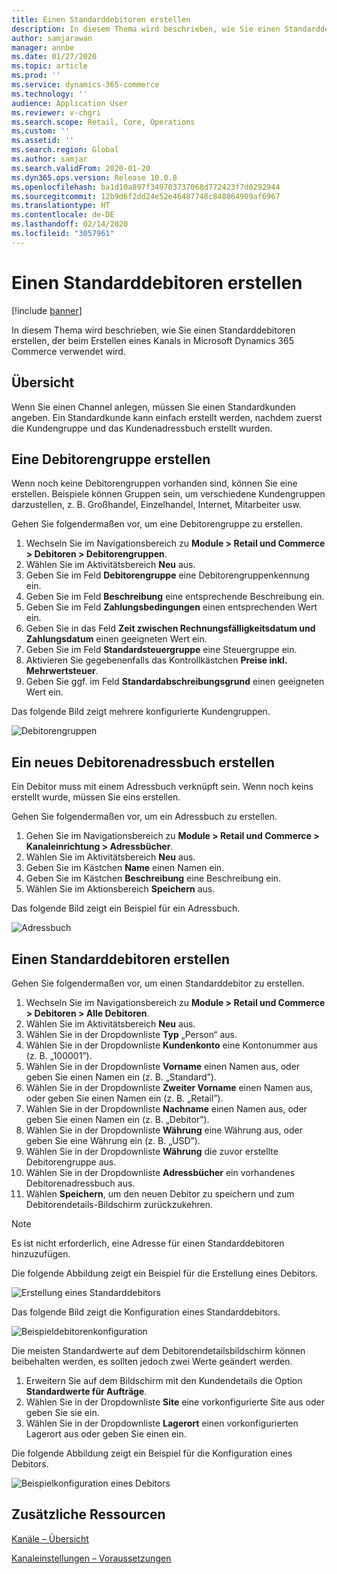 ```yaml
---
title: Einen Standarddebitoren erstellen
description: In diesem Thema wird beschrieben, wie Sie einen Standarddebitoren erstellen, der beim Erstellen eines Kanals in Microsoft Dynamics 365 Commerce verwendet wird.
author: samjarawan
manager: annbe
ms.date: 01/27/2020
ms.topic: article
ms.prod: ''
ms.service: dynamics-365-commerce
ms.technology: ''
audience: Application User
ms.reviewer: v-chgri
ms.search.scope: Retail, Core, Operations
ms.custom: ''
ms.assetid: ''
ms.search.region: Global
ms.author: samjar
ms.search.validFrom: 2020-01-20
ms.dyn365.ops.version: Release 10.0.8
ms.openlocfilehash: ba1d10a897f349703737068d772423f7d0292944
ms.sourcegitcommit: 12b9d6f2dd24e52e46487748c848864909af6967
ms.translationtype: HT
ms.contentlocale: de-DE
ms.lasthandoff: 02/14/2020
ms.locfileid: "3057961"
---
```

# <a name="create-a-default-customer"></a>Einen Standarddebitoren erstellen


[!include [banner](includes/banner.md)]

In diesem Thema wird beschrieben, wie Sie einen Standarddebitoren erstellen, der beim Erstellen eines Kanals in Microsoft Dynamics 365 Commerce verwendet wird.

## <a name="overview"></a>Übersicht

Wenn Sie einen Channel anlegen, müssen Sie einen Standardkunden angeben. Ein Standardkunde kann einfach erstellt werden, nachdem zuerst die Kundengruppe und das Kundenadressbuch erstellt wurden.

## <a name="create-a-customer-group"></a>Eine Debitorengruppe erstellen

Wenn noch keine Debitorengruppen vorhanden sind, können Sie eine erstellen. Beispiele können Gruppen sein, um verschiedene Kundengruppen darzustellen, z. B. Großhandel, Einzelhandel, Internet, Mitarbeiter usw.

Gehen Sie folgendermaßen vor, um eine Debitorengruppe zu erstellen.

1. Wechseln Sie im Navigationsbereich zu **Module \> Retail und Commerce \> Debitoren \> Debitorengruppen**.
1. Wählen Sie im Aktivitätsbereich **Neu** aus.
1. Geben Sie im Feld **Debitorengruppe** eine Debitorengruppenkennung ein.
1. Geben Sie im Feld **Beschreibung** eine entsprechende Beschreibung ein.
1. Geben Sie im Feld **Zahlungsbedingungen** einen entsprechenden Wert ein.
1. Geben Sie in das Feld **Zeit zwischen Rechnungsfälligkeitsdatum und Zahlungsdatum** einen geeigneten Wert ein.
1. Geben Sie im Feld **Standardsteuergruppe** eine Steuergruppe ein.
1. Aktivieren Sie gegebenenfalls das Kontrollkästchen **Preise inkl. Mehrwertsteuer**.
1. Geben Sie ggf. im Feld **Standardabschreibungsgrund** einen geeigneten Wert ein.

Das folgende Bild zeigt mehrere konfigurierte Kundengruppen.

![Debitorengruppen](media/customer-groups.png)

## <a name="create-a-customer-address-book"></a>Ein neues Debitorenadressbuch erstellen

Ein Debitor muss mit einem Adressbuch verknüpft sein. Wenn noch keins erstellt wurde, müssen Sie eins erstellen.

Gehen Sie folgendermaßen vor, um ein Adressbuch zu erstellen.

1. Gehen Sie im Navigationsbereich zu **Module \> Retail und Commerce \> Kanaleinrichtung \> Adressbücher**.
1. Wählen Sie im Aktivitätsbereich **Neu** aus.
1. Geben Sie im Kästchen **Name** einen Namen ein.
1. Geben Sie im Kästchen **Beschreibung** eine Beschreibung ein.
1. Wählen Sie im Aktionsbereich **Speichern** aus.

Das folgende Bild zeigt ein Beispiel für ein Adressbuch.

![Adressbuch](media/address-book.png)

## <a name="create-a-default-customer"></a>Einen Standarddebitoren erstellen

Gehen Sie folgendermaßen vor, um einen Standarddebitor zu erstellen.

1. Wechseln Sie im Navigationsbereich zu **Module \> Retail und Commerce \> Debitoren \> Alle Debitoren**.
1. Wählen Sie im Aktivitätsbereich **Neu** aus.
1. Wählen Sie in der Dropdownliste **Typ** „Person“ aus.
1. Wählen Sie in der Dropdownliste **Kundenkonto** eine Kontonummer aus (z. B. „100001”).
1. Wählen Sie in der Dropdownliste **Vorname** einen Namen aus, oder geben Sie einen Namen ein (z. B. „Standard”).
1. Wählen Sie in der Dropdownliste **Zweiter Vorname** einen Namen aus, oder geben Sie einen Namen ein (z. B. „Retail”).
1. Wählen Sie in der Dropdownliste **Nachname** einen Namen aus, oder geben Sie einen Namen ein (z. B. „Debitor”).
1. Wählen Sie in der Dropdownliste **Währung** eine Währung aus, oder geben Sie eine Währung ein (z. B. „USD”).
1. Wählen Sie in der Dropdownliste **Währung** die zuvor erstellte Debitorengruppe aus.
1. Wählen Sie in der Dropdownliste **Adressbücher** ein vorhandenes Debitorenadressbuch aus.
1. Wählen **Speichern**, um den neuen Debitor zu speichern und zum Debitorendetails-Bildschirm zurückzukehren.

> [!NOTE]
> Es ist nicht erforderlich, eine Adresse für einen Standarddebitoren hinzuzufügen.

Die folgende Abbildung zeigt ein Beispiel für die Erstellung eines Debitors.

![Erstellung eines Standarddebitors](media/default-customer-creation.png)

Das folgende Bild zeigt die Konfiguration eines Standarddebitors.

![Beispieldebitorenkonfiguration](media/default-customer-configuration1.png)

Die meisten Standardwerte auf dem Debitorendetailsbildschirm können beibehalten werden, es sollten jedoch zwei Werte geändert werden.

1. Erweitern Sie auf dem Bildschirm mit den Kundendetails die Option **Standardwerte für Aufträge**.
1. Wählen Sie in der Dropdownliste **Site** eine vorkonfigurierte Site aus oder geben Sie sie ein.
1. Wählen Sie in der Dropdownliste **Lagerort** einen vorkonfigurierten Lagerort aus oder geben Sie einen ein.

Die folgende Abbildung zeigt ein Beispiel für die Konfiguration eines Debitors.

![Beispielkonfiguration eines Debitors](media/default-customer-configuration2.png)

## <a name="additional-resources"></a>Zusätzliche Ressourcen

[Kanäle – Übersicht](channels-overview.md)

[Kanaleinstellungen – Voraussetzungen](channels-prerequisites.md)
